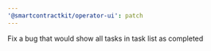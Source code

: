 ```yaml
---
'@smartcontractkit/operator-ui': patch
---
```


Fix a bug that would show all tasks in task list as completed
